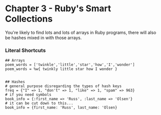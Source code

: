 # Chapter 3 - Ruby's Smart Collections

You're likely to find lots and lots of arrays in Ruby programs, there will also be hashes mixed in with those arrays.

### Literal Shortcuts

```
## Arrays
poem_words = ['twinkle','little','star','how','I','wonder']
poem_words = %w{ twinkly little star how I wonder }


## Hashes
# general purpose disregarding the types of hash keys
freq = {"I" => 1, "don't" => 1, "like" => 1, "spam" => 963}
# if you need symbols
book_info = {:first_name => 'Russ', :last_name => 'Olsen'}
# it can be cut down to this...
book_info = {first_name: 'Russ', last_name: 'Olsen}

```